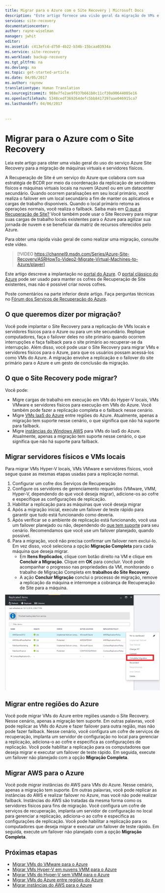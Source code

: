 ```yaml
---
title: Migrar para o Azure com o Site Recovery | Microsoft Docs
description: "Este artigo fornece uma visão geral da migração de VMs e servidores físicos para o Azure com o Azure Site Recovery"
services: site-recovery
documentationcenter: 
author: rayne-wiselman
manager: jwhit
editor: 
ms.assetid: c413efcd-d750-4b22-b34b-15bcaa03934a
ms.service: site-recovery
ms.workload: backup-recovery
ms.tgt_pltfrm: na
ms.devlang: na
ms.topic: get-started-article
ms.date: 04/05/2017
ms.author: raynew
translationtype: Human Translation
ms.sourcegitcommit: 988e7fe2ae9f837b661b0c11cf30a90644085e16
ms.openlocfilehash: 5348cedf369264defc5bb8417397aae046915ca7
ms.lasthandoff: 04/06/2017


---
```

# <a name="migrate-to-azure-with-site-recovery"></a>Migrar para o Azure com o Site Recovery

Leia este artigo para obter uma visão geral do uso do serviço Azure Site Recovery para a migração de máquinas virtuais e servidores físicos.

A Recuperação de Site é um serviço do Azure que colabora com sua estratégia de BCDR por meio da coordenação da replicação de servidores físicos e máquinas virtuais locais na nuvem (Azure) ou em um datacenter secundário. Quando ocorrem paralisações em seu local primário, você realiza o failover em um local secundário a fim de manter os aplicativos e cargas de trabalho disponíveis. Quando o local primário retoma as operações normais, você realiza o failback. Saiba mais em [O que é Recuperação de Site?](site-recovery-overview.md) Você também pode usar o Site Recovery para migrar suas cargas de trabalho locais existentes para o Azure para agilizar sua jornada de nuvem e se beneficiar da matriz de recursos oferecidos pelo Azure.

Para obter uma rápida visão geral de como realizar uma migração, consulte este vídeo.
>[!VIDEO https://channel9.msdn.com/Series/Azure-Site-Recovery/ASRHowTo-Video2-Migrate-Virtual-Machines-to-Azure/player]

Este artigo descreve a implantação no [portal do Azure](https://portal.azure.com). O [portal clássico do Azure](https://manage.windowsazure.com/) pode ser usado para manter os cofres de Recuperação de Site existentes, mas não é possível criar novos cofres.

Poste comentários na parte inferior deste artigo. Faça perguntas técnicas no [Fórum dos Serviços de Recuperação do Azure](https://social.msdn.microsoft.com/forums/azure/home?forum=hypervrecovmgr).


## <a name="what-do-we-mean-by-migration"></a>O que queremos dizer por migração?

Você pode implantar o Site Recovery para a replicação de VMs locais e servidores físicos para o Azure ou para um site secundário. Replique computadores, faça o failover deles no site primário quando ocorrem interrupções e faça failback para o site primário ao recuperar-se da interrupção. Além disso, você pode usar o Site Recovery para migrar VMs e servidores físicos para o Azure, para que os usuários possam acessá-los como VMs do Azure. A migração envolve a replicação e o failover do site primário para o Azure e um gesto de conclusão da migração.

## <a name="what-can-site-recovery-migrate"></a>O que o Site Recovery pode migrar?

Você pode:

- Migre cargas de trabalho em execução em VMs do Hyper-V locais, VMs VMware e servidores físicos para execução em VMs do Azure. Você também pode fazer a replicação completa e o failback nesse cenário.
- Migre [VMs IaaS do Azure](site-recovery-migrate-azure-to-azure.md) entre regiões do Azure. Atualmente, apenas a migração tem suporte nesse cenário, o que significa que não há suporte para failback.
- Migre [instâncias do Windows AWS](site-recovery-migrate-aws-to-azure.md) para VMs do IaaS do Azure. Atualmente, apenas a migração tem suporte nesse cenário, o que significa que não há suporte para failback.

## <a name="migrate-on-premises-vms-and-physical-servers"></a>Migrar servidores físicos e VMs locais

Para migrar VMs Hyper-V locais, VMs VMware e servidores físicos, você segue quase as mesmas etapas usadas para a replicação normal.

1. Configurar um cofre dos Serviços de Recuperação
2. Configure os servidores de gerenciamento requeridos (VMware, VMM, Hyper-V, dependendo do que você deseja migrar), adicione-os ao cofre e especifique as configurações de replicação.
3. Habilitar a replicação para as máquinas que você deseja migrar
4. Após a migração inicial, execute um failover de teste rápido para garantir que tudo está funcionando como deveria.
5. Após verificar se o ambiente de replicação está funcionando, você usa um failover planejado ou não, dependendo do [que tem suporte](site-recovery-failover.md) para seu cenário. Recomendamos que você use um failover planejado, quando possível.
6. Para a migração, você não precisa confirmar um failover nem exclui-lo. Em vez disso, você seleciona a opção **Migração Completa** para cada máquina que deseja migrar.
     - Em **Itens Replicados**, clique com botão direito na VM e clique em **Concluir a Migração**. Clique em **OK** para concluir. Você pode acompanhar o progresso nas propriedades da VM, monitorando o trabalho de Migração Completa em **trabalhos do Site Recovery**.
     - A ação **Concluir Migração** conclui o processo de migração, remove a replicação da máquina e interrompe a cobrança de Recuperação de Site para a máquina.

![completemigration](./media/site-recovery-hyper-v-site-to-azure/migrate.png)

## <a name="migrate-between-azure-regions"></a>Migrar entre regiões do Azure

Você pode migrar VMs do Azure entre regiões usando o Site Recovery. Nesse cenário, apenas a migração tem suporte. Em outras palavras, você pode replicar as VMs do Azure e fazer failover para outra região, mas não pode fazer failback. Nesse cenário, você configura um cofre de serviços de recuperação, implanta um servidor de configuração no local para gerenciar a replicação, adiciona-o ao cofre e especifica as configurações de replicação. Você pode habilitar a replicação para os computadores que deseja migrar e executar um failover de teste rápido. Em seguida, execute um failover não planejado com a opção **Migração Completa**.

## <a name="migrate-aws-to-azure"></a>Migrar AWS para o Azure

Você pode migrar instâncias do AWS para VMs do Azure. Nesse cenário, apenas a migração tem suporte. Em outras palavras, você pode replicar as instâncias do AWS e realizar failover no Azure, mas você não pode realizar failback. Instâncias do AWS são tratadas da mesma forma como os servidores físicos para fins de migração. Você configura um cofre de serviços de recuperação, implanta um servidor de configuração no local para gerenciar a replicação, adiciona-o ao cofre e especifica as configurações de replicação. Você pode habilitar a replicação para os computadores que deseja migrar e executar um failover de teste rápido. Em seguida, execute um failover não planejado com a opção **Migração Completa**.




## <a name="next-steps"></a>Próximas etapas

- [Migrar VMs do VMware para o Azure](site-recovery-vmware-to-azure.md)
- [Migrar VMs Hyper-V em nuvens VMM para o Azure](site-recovery-vmm-to-azure.md)
- [Migrar VMs do Hyper-V sem VMM para o Azure](site-recovery-hyper-v-site-to-azure.md)
- [Migrar VMs do Azure entre regiões do Azure](site-recovery-migrate-azure-to-azure.md)
- [Migrar instâncias do AWS para o Azure](site-recovery-migrate-aws-to-azure.md)

